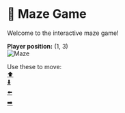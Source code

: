# 🧩 Maze Game  
Welcome to the interactive maze game!

**Player position:** (1, 3)  
![Maze](https://recognize-instructor-criteria-other.trycloudflare.com/images/pos_1_3.png?t=1760502499697)

Use these to move:  
[⬆️](https://recognize-instructor-criteria-other.trycloudflare.com/move/1_3_w)  
[⬇️](https://recognize-instructor-criteria-other.trycloudflare.com/move/1_3_s)  
[⬅️](https://recognize-instructor-criteria-other.trycloudflare.com/move/1_3_a)  
[➡️](https://recognize-instructor-criteria-other.trycloudflare.com/move/1_3_d)

